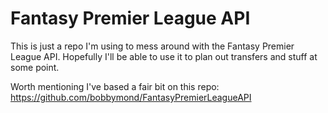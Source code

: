 # Fantasy Premier League API

This is just a repo I'm using to mess around with the Fantasy Premier League API. Hopefully I'll be able to use it to plan out transfers and stuff at some point.

Worth mentioning I've based a fair bit on this repo: https://github.com/bobbymond/FantasyPremierLeagueAPI

